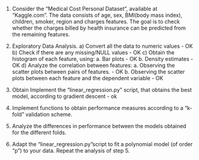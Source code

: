 1. Consider the “Medical Cost Personal Dataset”, available at “Kaggle.com”. The data
consists of age, sex, BMI(body mass index), children, smoker, region and charges
features.
    The goal is to check whether the charges billed by health insurance can be predicted from
    the remaining features.

   
2. Exploratory Data Analysis.
    a) Convert all the data to numeric values - OK
    b) Check if there are any missing/NULL values - OK
    c) Obtain the histogram of each feature, using:
            a. Bar plots - OK
            b. Density estimates - OK
    d) Analyze the correlation between features:
            a. Observing the scatter plots between pairs of features. - OK
            b. Observing the scatter plots between each feature and the dependent variable - OK
   
3. Obtain Implement the “linear_regression.py” script, that obtains the best model,
according to gradient descent - ok

4. Implement functions to obtain performance measures according to a “k-fold” validation
scheme.

5. Analyze the differences in performance between the models obtained for the different
folds.

6. Adapt the “linear_regression.py”script to fit a polynomial model (of order “p”) to your
data. Repeat the analysis of step 5.